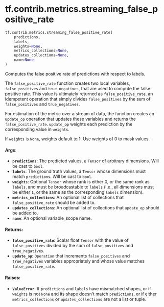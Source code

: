 <div itemscope itemtype="http://developers.google.com/ReferenceObject">
<meta itemprop="name" content="tf.contrib.metrics.streaming_false_positive_rate" />
<meta itemprop="path" content="Stable" />
</div>

# tf.contrib.metrics.streaming_false_positive_rate

``` python
tf.contrib.metrics.streaming_false_positive_rate(
    predictions,
    labels,
    weights=None,
    metrics_collections=None,
    updates_collections=None,
    name=None
)
```

Computes the false positive rate of predictions with respect to labels.

The `false_positive_rate` function creates two local variables,
`false_positives` and `true_negatives`, that are used to compute the
false positive rate. This value is ultimately returned as
`false_positive_rate`, an idempotent operation that simply divides
`false_positives` by the sum of `false_positives` and `true_negatives`.

For estimation of the metric over a stream of data, the function creates an
`update_op` operation that updates these variables and returns the
`false_positive_rate`. `update_op` weights each prediction by the
corresponding value in `weights`.

If `weights` is `None`, weights default to 1. Use weights of 0 to mask values.

#### Args:

* <b>`predictions`</b>: The predicted values, a `Tensor` of arbitrary dimensions. Will
    be cast to `bool`.
* <b>`labels`</b>: The ground truth values, a `Tensor` whose dimensions must match
    `predictions`. Will be cast to `bool`.
* <b>`weights`</b>: Optional `Tensor` whose rank is either 0, or the same rank as
    `labels`, and must be broadcastable to `labels` (i.e., all dimensions must
    be either `1`, or the same as the corresponding `labels` dimension).
* <b>`metrics_collections`</b>: An optional list of collections that
    `false_positive_rate` should be added to.
* <b>`updates_collections`</b>: An optional list of collections that `update_op` should
    be added to.
* <b>`name`</b>: An optional variable_scope name.


#### Returns:

* <b>`false_positive_rate`</b>: Scalar float `Tensor` with the value of
    `false_positives` divided by the sum of `false_positives` and
    `true_negatives`.
* <b>`update_op`</b>: `Operation` that increments `false_positives` and
    `true_negatives` variables appropriately and whose value matches
    `false_positive_rate`.


#### Raises:

* <b>`ValueError`</b>: If `predictions` and `labels` have mismatched shapes, or if
    `weights` is not `None` and its shape doesn't match `predictions`, or if
    either `metrics_collections` or `updates_collections` are not a list or
    tuple.